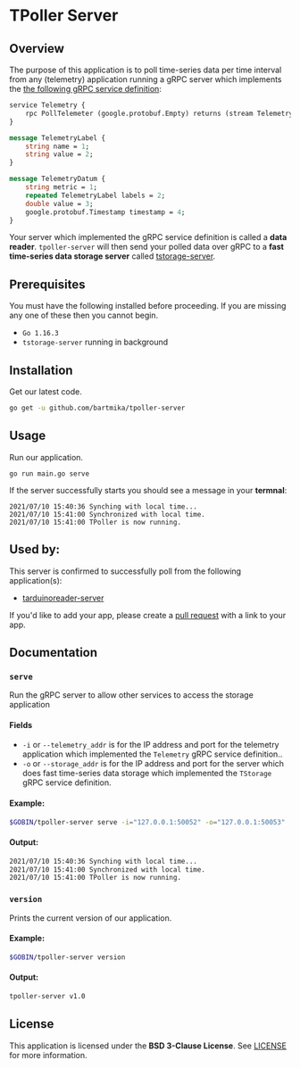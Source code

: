 # TPoller Server
## Overview
The purpose of this application is to poll time-series data per time interval from any (telemetry) application running a gRPC server which implements the [the following gRPC service definition](/proto/tpoller.proto):

```proto
service Telemetry {
    rpc PollTelemeter (google.protobuf.Empty) returns (stream TelemetryDatum) {}
}

message TelemetryLabel {
    string name = 1;
    string value = 2;
}

message TelemetryDatum {
    string metric = 1;
    repeated TelemetryLabel labels = 2;
    double value = 3;
    google.protobuf.Timestamp timestamp = 4;
}
```

Your server which implemented the gRPC service definition is called a **data reader**. `tpoller-server` will then send your polled data over gRPC to a **fast time-series data storage server** called [tstorage-server](https://github.com/bartmika/tstorage-server).

## Prerequisites

You must have the following installed before proceeding. If you are missing any one of these then you cannot begin.

* ``Go 1.16.3``
* ``tstorage-server`` running in background

## Installation
<!-- 1. Please visit the [sparkfunweathershield-arduino](https://github.com/bartmika/sparkfunweathershield-arduino) repository and setup the external device and connect it to your development machine.

2. Please visit the [serialreader-server](https://github.com/bartmika/serialreader-server) repository and setup that application on your device.

3. Please visit the [tstorage-server](https://github.com/bartmika/tstorage-server) repository and setup that application on your device. -->

Get our latest code.

```bash
go get -u github.com/bartmika/tpoller-server
```

## Usage
Run our application.

    go run main.go serve

If the server successfully starts you should see a message in your **termnal**:

    2021/07/10 15:40:36 Synching with local time...
    2021/07/10 15:41:00 Synchronized with local time.
    2021/07/10 15:41:00 TPoller is now running.

## Used by:
This server is confirmed to successfully poll from the following application(s):
* [tarduinoreader-server](https://github.com/bartmika/tarduinoreader-server)

If you'd like to add your app, please create a [pull request](https://github.com/bartmika/tpoller-server/pulls) with a link to your app.

## Documentation

### ``serve``
Run the gRPC server to allow other services to access the storage application

#### Fields

* `-i` or `--telemetry_addr` is for the IP address and port for the telemetry application which implemented the `Telemetry` gRPC service definition..
* `-o` or `--storage_addr` is for the IP address and port for the server which does fast time-series data storage which implemented the `TStorage` gRPC service definition.

#### Example:

```bash
$GOBIN/tpoller-server serve -i="127.0.0.1:50052" -o="127.0.0.1:50053"
```

#### Output:

```bash
2021/07/10 15:40:36 Synching with local time...
2021/07/10 15:41:00 Synchronized with local time.
2021/07/10 15:41:00 TPoller is now running.
```

### ``version``
Prints the current version of our application.

#### Example:

```bash
$GOBIN/tpoller-server version
```

#### Output:

```bash
tpoller-server v1.0
```

## License

This application is licensed under the **BSD 3-Clause License**. See [LICENSE](LICENSE) for more information.
